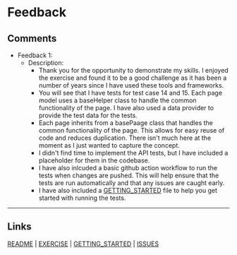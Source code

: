 # Feedback

## Comments

- Feedback 1:
  - Description:
	- Thank you for the opportunity to demonstrate my skills. I enjoyed the exercise and found it to be a good challenge as it has been a number of years since I have used these tools and frameworks. 
	- You will see that I have tests for test case 14 and 15. Each page model uses a baseHelper class to handle the common functionality of the page. I have also used a data provider to provide the test data for the tests.
	- Each page inherits from a basePaage class that handles the common functionality of the page. This allows for easy reuse of code and reduces duplication. There isn't much here at the moment as I just wanted to capture the concept.
  	- I didn't find time to implement the API tests, but I have included a placeholder for them in the codebase.
	- I have also inlcuded a basic github action workflow to run the tests when changes are pushed. This will help ensure that the tests are run automatically and that any issues are caught early.
	- I have also included a [GETTING_STARTED](GETTING_STARTED.md) file to help you get started with running the tests.

---

## Links

[README](README.md) | [EXERCISE](EXERCISE.md) | [GETTING_STARTED](GETTING_STARTED.md) | [ISSUES](ISSUES.md)